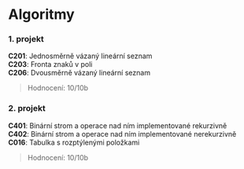# Algoritmy

### 1. projekt
**C201**: Jednosměrně vázaný lineární seznam  
**C203**: Fronta znaků v poli  
**C206**: Dvousměrně vázaný lineární seznam  

>Hodnocení: 10/10b  

### 2. projekt

**C401**: Binární strom a operace nad ním implementované rekurzivně  
**C402**: Binární strom a operace nad ním implementované nerekurzivně  
**C016**: Tabulka s rozptýlenými položkami  

>Hodnocení: 10/10b
